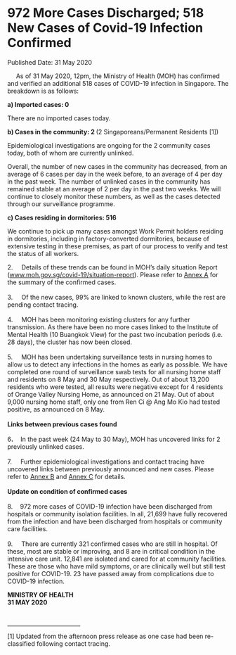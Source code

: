 <html>
    <meta http-equiv="Content-Type" content="text/html; charset=utf-8"/>
    <meta charset="utf-8"/>
    <title>972 More Cases Discharged; 518 New Cases of Covid-19 Infection Confirmed</title>
    <body><h1>972 More Cases Discharged; 518 New Cases of Covid-19 Infection Confirmed</h1>
    <p>Published Date: 31 May 2020</p> <p>&nbsp; &nbsp; &nbsp;As of 31 May 2020, 12pm, the Ministry of Health (MOH) has confirmed and verified an additional 518 cases of COVID-19 infection in Singapore. The breakdown is as follows: </p> <p><strong>a) Imported cases: 0</strong></p><p><p>There are no imported cases today.</p><p><strong>b) Cases in the community: 2 </strong>(2 Singaporeans/Permanent Residents [1])</p></p><p><p>Epidemiological investigations are ongoing for the 2 community cases today, both of whom are currently unlinked.</p><p>Overall, the number of new cases in the community has decreased, from an average of 6 cases per day in the week before, to an average of 4 per day in the past week. The number of unlinked cases in the community has remained stable at an average of 2 per day in the past two weeks.&nbsp;We will continue to closely monitor these numbers, as well as the cases detected through our surveillance programme.</p><p><strong>c) Cases residing in dormitories: 516</strong></p></p> <p>We continue to pick up many cases amongst Work Permit holders residing in dormitories, including in factory-converted dormitories, because of extensive testing in these premises, as part of our process to verify and test the status of all workers.</p> <p>2.&nbsp; &nbsp; &nbsp;Details of these trends can be found in MOH’s daily situation Report (<a href="http://www.moh.gov.sg/covid-19/situation-report">www.moh.gov.sg/covid-19/situation-report</a>). Please refer to <u><a href="/docs/librariesprovider5/default-document-library/annex-aeb50f85ce5004b119a93bd3c91e65189.pdf?sfvrsn=72e4b01a_0" title="Annex A">Annex A</a></u> for the summary of the confirmed cases.<br><br>3.&nbsp; &nbsp; &nbsp;Of the new cases, 99% are linked to known clusters, while the rest are pending contact tracing. <br><br>4.&nbsp; &nbsp; &nbsp;MOH has been monitoring existing clusters for any further transmission. As there have been no more cases linked to the Institute of Mental Health (10 Buangkok View) for the past two incubation periods (i.e. 28 days), the cluster has now been closed. <br><br>5.&nbsp; &nbsp; &nbsp;MOH has been undertaking surveillance tests in nursing homes to allow us to detect any infections in the homes as early as possible. We have completed one round of surveillance swab tests for all nursing home staff and residents on 8 May and 30 May respectively. Out of about 13,200 residents who were tested, all results were negative except for 4 residents of Orange Valley Nursing Home, as announced on 21 May. Out of about 9,000 nursing home staff, only one from Ren Ci @ Ang Mo Kio had tested positive, as announced on 8 May.&nbsp;<br><br><strong>Links between previous cases found&nbsp;<br><br></strong>6<strong>.&nbsp; &nbsp; &nbsp;</strong>In the past week (24 May to 30 May), MOH has uncovered links for 2 previously unlinked cases. <br><br>7.&nbsp; &nbsp; &nbsp;Further epidemiological investigations and contact tracing have uncovered links between previously announced and new cases. Please refer to <u><a href="/docs/librariesprovider5/default-document-library/annex-bcb2457521bdc4750b5baa2c6c1e844ca.pdf?sfvrsn=177e369e_0" title="Annex B">Annex B</a></u> and <a href="/docs/librariesprovider5/default-document-library/annex-c660649697b164932842df8633473cdb5.pdf?sfvrsn=a04113de_0" title="Annex C">Annex C</a>&nbsp;for details.&nbsp;<br><br><strong>Update on condition of confirmed cases&nbsp;<br><br></strong>8.<strong>&nbsp; &nbsp; &nbsp;</strong>972 more cases of COVID-19 infection have been discharged from hospitals or community isolation facilities. In all, 21,699 have fully recovered from the infection and have been discharged from hospitals or community care facilities. <br><br>9.&nbsp; &nbsp; &nbsp;There are currently 321 confirmed cases who are still in hospital. Of these, most are stable or improving, and 8 are in critical condition in the intensive care unit. 12,841 are isolated and cared for at community facilities. These are those who have mild symptoms, or are clinically well but still test positive for COVID-19. 23 have passed away from complications due to COVID-19 infection.</p><p><strong>MINISTRY OF HEALTH<br></strong><strong>31 MAY 2020</strong></p><p><strong>&nbsp;</strong></p><div> <hr align="left" size="1" width="33%"> <div id="ftn1"> <p>[1] Updated from the afternoon press release as one case had been re-classified following contact tracing.</p> </div> </div></body>
</html>